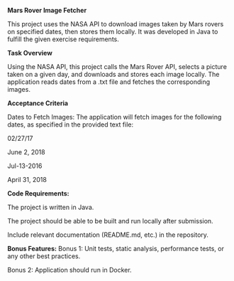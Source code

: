 **Mars Rover Image Fetcher**

This project uses the NASA API to download images taken by Mars rovers on specified dates, then stores them locally. It was developed in Java to fulfill the given exercise requirements.

**Task Overview**

Using the NASA API, this project calls the Mars Rover API, selects a picture taken on a given day, and downloads and stores each image locally. The application reads dates from a .txt file and fetches the corresponding images.

**Acceptance Criteria**

Dates to Fetch Images: The application will fetch images for the following dates, as specified in the provided text file:

02/27/17

June 2, 2018

Jul-13-2016

April 31, 2018

**Code Requirements:**

The project is written in Java.

The project should be able to be built and run locally after submission.

Include relevant documentation (README.md, etc.) in the repository.

**Bonus Features:**
Bonus 1: Unit tests, static analysis, performance tests, or any other best practices.

Bonus 2: Application should run in Docker.
